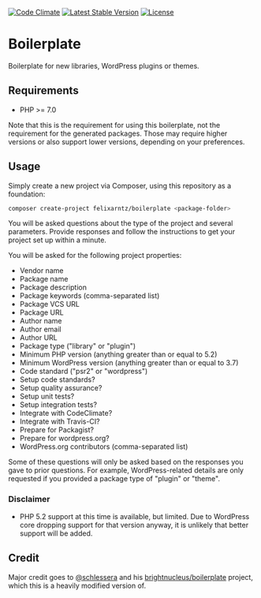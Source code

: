 [![Code Climate](https://codeclimate.com/github/felixarntz/boilerplate/badges/gpa.svg)](https://codeclimate.com/github/felixarntz/boilerplate)
[![Latest Stable Version](https://poser.pugx.org/felixarntz/boilerplate/version)](https://packagist.org/packages/felixarntz/boilerplate)
[![License](https://poser.pugx.org/felixarntz/boilerplate/license)](https://packagist.org/packages/felixarntz/boilerplate)

# Boilerplate

Boilerplate for new libraries, WordPress plugins or themes.

## Requirements

* PHP >= 7.0

Note that this is the requirement for using this boilerplate, not the requirement for the generated packages. Those may require higher versions or also support lower versions, depending on your preferences.

## Usage

Simply create a new project via Composer, using this repository as a foundation:

```BASH
composer create-project felixarntz/boilerplate <package-folder>
```

You will be asked questions about the type of the project and several parameters. Provide responses and follow the instructions to get your project set up within a minute.

You will be asked for the following project properties:

* Vendor name
* Package name
* Package description
* Package keywords (comma-separated list)
* Package VCS URL
* Package URL
* Author name
* Author email
* Author URL
* Package type ("library" or "plugin")
* Minimum PHP version (anything greater than or equal to 5.2)
* Minimum WordPress version (anything greater than or equal to 3.7)
* Code standard ("psr2" or "wordpress")
* Setup code standards?
* Setup quality assurance?
* Setup unit tests?
* Setup integration tests?
* Integrate with CodeClimate?
* Integrate with Travis-CI?
* Prepare for Packagist?
* Prepare for wordpress.org?
* WordPress.org contributors (comma-separated list)

Some of these questions will only be asked based on the responses you gave to prior questions. For example, WordPress-related details are only requested if you provided a package type of "plugin" or "theme".

### Disclaimer

* PHP 5.2 support at this time is available, but limited. Due to WordPress core dropping support for that version anyway, it is unlikely that better support will be added.

## Credit

Major credit goes to [@schlessera](https://github.com/schlessera) and his [brightnucleus/boilerplate](https://github.com/brightnucleus/boilerplate) project, which this is a heavily modified version of.
